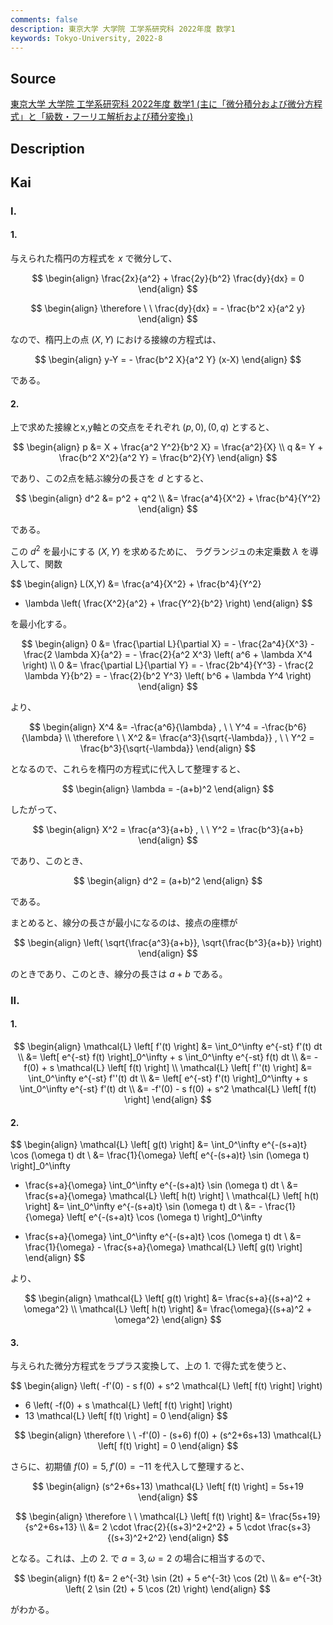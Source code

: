 ```yaml
---
comments: false
description: 東京大学 大学院 工学系研究科 2022年度 数学1
keywords: Tokyo-University, 2022-8
---
```


## Source
[東京大学 大学院 工学系研究科 2022年度 数学1 (主に「微分積分および微分方程式」と「級数・フーリエ解析および積分変換」)](https://www.t.u-tokyo.ac.jp/soe/admission/general-past)

## Description

## Kai
### I.
#### 1.
与えられた楕円の方程式を $x$ で微分して、

$$
\begin{align}
\frac{2x}{a^2} + \frac{2y}{b^2} \frac{dy}{dx} = 0
\end{align}
$$

$$
\begin{align}
\therefore \ \ 
\frac{dy}{dx} = - \frac{b^2 x}{a^2 y}
\end{align}
$$

なので、楕円上の点 $(X,Y)$ における接線の方程式は、

$$
\begin{align}
y-Y = - \frac{b^2 X}{a^2 Y} (x-X)
\end{align}
$$

である。

#### 2.
上で求めた接線とx,y軸との交点をそれぞれ $(p,0),(0,q)$ とすると、

$$
\begin{align}
p &= X + \frac{a^2 Y^2}{b^2 X} = \frac{a^2}{X}
\\
q &= Y + \frac{b^2 X^2}{a^2 Y} = \frac{b^2}{Y}
\end{align}
$$

であり、この2点を結ぶ線分の長さを $d$ とすると、

$$
\begin{align}
d^2
&= p^2 + q^2
\\
&= \frac{a^4}{X^2} + \frac{b^4}{Y^2}
\end{align}
$$

である。

この $d^2$ を最小にする $(X,Y)$ を求めるために、
ラグランジュの未定乗数 $\lambda$ を導入して、関数

$$
\begin{align}
L(X,Y)
&= \frac{a^4}{X^2} + \frac{b^4}{Y^2}
- \lambda \left( \frac{X^2}{a^2} + \frac{Y^2}{b^2} \right)
\end{align}
$$

を最小化する。

$$
\begin{align}
0
&= \frac{\partial L}{\partial X}
= - \frac{2a^4}{X^3} - \frac{2 \lambda X}{a^2}
= - \frac{2}{a^2 X^3} \left( a^6 + \lambda X^4 \right)
\\
0
&= \frac{\partial L}{\partial Y}
= - \frac{2b^4}{Y^3} - \frac{2 \lambda Y}{b^2}
= - \frac{2}{b^2 Y^3} \left( b^6 + \lambda Y^4 \right)
\end{align}
$$

より、

$$
\begin{align}
X^4 &= -\frac{a^6}{\lambda}
, \ \ 
Y^4 = -\frac{b^6}{\lambda}
\\
\therefore \ \ 
X^2 &= \frac{a^3}{\sqrt{-\lambda}}
, \ \ 
Y^2 = \frac{b^3}{\sqrt{-\lambda}}
\end{align}
$$

となるので、これらを楕円の方程式に代入して整理すると、

$$
\begin{align}
\lambda = -(a+b)^2
\end{align}
$$

したがって、

$$
\begin{align}
X^2 = \frac{a^3}{a+b}
, \ \ 
Y^2 = \frac{b^3}{a+b}
\end{align}
$$

であり、このとき、

$$
\begin{align}
d^2 = (a+b)^2
\end{align}
$$

である。

まとめると、線分の長さが最小になるのは、接点の座標が

$$
\begin{align}
\left( \sqrt{\frac{a^3}{a+b}}, \sqrt{\frac{b^3}{a+b}} \right)
\end{align}
$$

のときであり、このとき、線分の長さは $a+b$ である。

### II.
#### 1.

$$
\begin{align}
\mathcal{L} \left[ f'(t) \right]
&= \int_0^\infty e^{-st} f'(t) dt
\\
&= \left[ e^{-st} f(t) \right]_0^\infty + s \int_0^\infty e^{-st} f(t) dt
\\
&= -f(0) + s \mathcal{L} \left[ f(t) \right]
\\
\mathcal{L} \left[ f''(t) \right]
&= \int_0^\infty e^{-st} f''(t) dt
\\
&= \left[ e^{-st} f'(t) \right]_0^\infty + s \int_0^\infty e^{-st} f'(t) dt
\\
&= -f'(0) - s f(0) + s^2 \mathcal{L} \left[ f(t) \right]
\end{align}
$$

#### 2.

$$
\begin{align}
\mathcal{L} \left[ g(t) \right]
&= \int_0^\infty e^{-(s+a)t} \cos (\omega t) dt
\\
&= \frac{1}{\omega} \left[ e^{-(s+a)t} \sin (\omega t) \right]_0^\infty
+ \frac{s+a}{\omega} \int_0^\infty e^{-(s+a)t} \sin (\omega t) dt
\\
&= \frac{s+a}{\omega} \mathcal{L} \left[ h(t) \right]
\\
\mathcal{L} \left[ h(t) \right]
&= \int_0^\infty e^{-(s+a)t} \sin (\omega t) dt
\\
&= - \frac{1}{\omega} \left[ e^{-(s+a)t} \cos (\omega t) \right]_0^\infty
- \frac{s+a}{\omega} \int_0^\infty e^{-(s+a)t} \cos (\omega t) dt
\\
&= \frac{1}{\omega} - \frac{s+a}{\omega} \mathcal{L} \left[ g(t) \right]
\end{align}
$$

より、

$$
\begin{align}
\mathcal{L} \left[ g(t) \right]
&= \frac{s+a}{(s+a)^2 + \omega^2}
\\
\mathcal{L} \left[ h(t) \right]
&= \frac{\omega}{(s+a)^2 + \omega^2}
\end{align}
$$

#### 3.
与えられた微分方程式をラプラス変換して、上の 1. で得た式を使うと、

$$
\begin{align}
\left( -f'(0) - s f(0) + s^2 \mathcal{L} \left[ f(t) \right] \right)
+ 6 \left( -f(0) + s \mathcal{L} \left[ f(t) \right] \right)
+ 13 \mathcal{L} \left[ f(t) \right]
= 0
\end{align}
$$

$$
\begin{align}
\therefore \ \ 
-f'(0) - (s+6) f(0) + (s^2+6s+13) \mathcal{L} \left[ f(t) \right] = 0
\end{align}
$$

さらに、初期値 $f(0)=5, f'(0)=-11$ を代入して整理すると、

$$
\begin{align}
(s^2+6s+13) \mathcal{L} \left[ f(t) \right] = 5s+19
\end{align}
$$

$$
\begin{align}
\therefore \ \ 
\mathcal{L} \left[ f(t) \right]
&= \frac{5s+19}{s^2+6s+13}
\\
&= 2 \cdot \frac{2}{(s+3)^2+2^2} + 5 \cdot \frac{s+3}{(s+3)^2+2^2}
\end{align}
$$

となる。これは、上の 2. で $a=3, \omega=2$ の場合に相当するので、

$$
\begin{align}
f(t)
&= 2 e^{-3t} \sin (2t) + 5 e^{-3t} \cos (2t)
\\
&= e^{-3t} \left( 2 \sin (2t) + 5 \cos (2t) \right)
\end{align}
$$

がわかる。